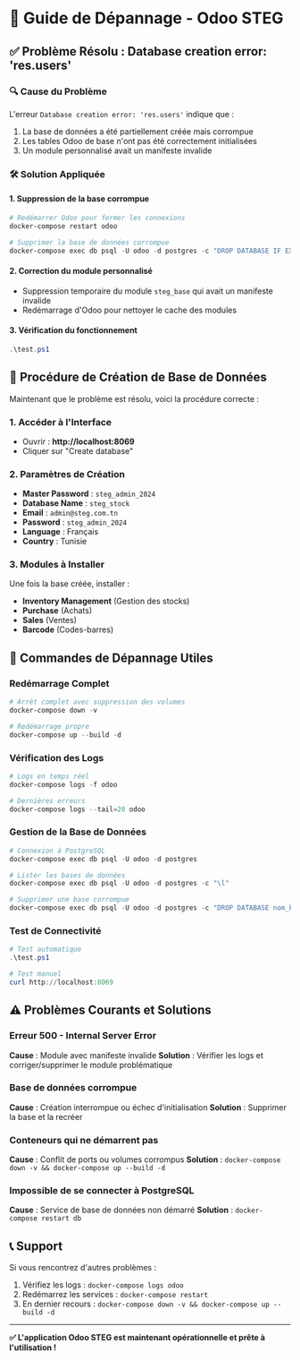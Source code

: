 # 🔧 Guide de Dépannage - Odoo STEG

## ✅ Problème Résolu : Database creation error: 'res.users'

### 🔍 Cause du Problème
L'erreur `Database creation error: 'res.users'` indique que :
1. La base de données a été partiellement créée mais corrompue
2. Les tables Odoo de base n'ont pas été correctement initialisées
3. Un module personnalisé avait un manifeste invalide

### 🛠️ Solution Appliquée

#### 1. Suppression de la base corrompue
```powershell
# Redémarrer Odoo pour fermer les connexions
docker-compose restart odoo

# Supprimer la base de données corrompue
docker-compose exec db psql -U odoo -d postgres -c "DROP DATABASE IF EXISTS steg_stock;"
```

#### 2. Correction du module personnalisé
- Suppression temporaire du module `steg_base` qui avait un manifeste invalide
- Redémarrage d'Odoo pour nettoyer le cache des modules

#### 3. Vérification du fonctionnement
```powershell
.\test.ps1
```

## 🚀 Procédure de Création de Base de Données

Maintenant que le problème est résolu, voici la procédure correcte :

### 1. Accéder à l'Interface
- Ouvrir : **http://localhost:8069**
- Cliquer sur "Create database"

### 2. Paramètres de Création
- **Master Password** : `steg_admin_2024`
- **Database Name** : `steg_stock`
- **Email** : `admin@steg.com.tn`
- **Password** : `steg_admin_2024`
- **Language** : Français
- **Country** : Tunisie

### 3. Modules à Installer
Une fois la base créée, installer :
- **Inventory Management** (Gestion des stocks)
- **Purchase** (Achats)
- **Sales** (Ventes)
- **Barcode** (Codes-barres)

## 🔧 Commandes de Dépannage Utiles

### Redémarrage Complet
```powershell
# Arrêt complet avec suppression des volumes
docker-compose down -v

# Redémarrage propre
docker-compose up --build -d
```

### Vérification des Logs
```powershell
# Logs en temps réel
docker-compose logs -f odoo

# Dernières erreurs
docker-compose logs --tail=20 odoo
```

### Gestion de la Base de Données
```powershell
# Connexion à PostgreSQL
docker-compose exec db psql -U odoo -d postgres

# Lister les bases de données
docker-compose exec db psql -U odoo -d postgres -c "\l"

# Supprimer une base corrompue
docker-compose exec db psql -U odoo -d postgres -c "DROP DATABASE nom_base;"
```

### Test de Connectivité
```powershell
# Test automatique
.\test.ps1

# Test manuel
curl http://localhost:8069
```

## ⚠️ Problèmes Courants et Solutions

### Erreur 500 - Internal Server Error
**Cause** : Module avec manifeste invalide
**Solution** : Vérifier les logs et corriger/supprimer le module problématique

### Base de données corrompue
**Cause** : Création interrompue ou échec d'initialisation
**Solution** : Supprimer la base et la recréer

### Conteneurs qui ne démarrent pas
**Cause** : Conflit de ports ou volumes corrompus
**Solution** : `docker-compose down -v && docker-compose up --build -d`

### Impossible de se connecter à PostgreSQL
**Cause** : Service de base de données non démarré
**Solution** : `docker-compose restart db`

## 📞 Support

Si vous rencontrez d'autres problèmes :
1. Vérifiez les logs : `docker-compose logs odoo`
2. Redémarrez les services : `docker-compose restart`
3. En dernier recours : `docker-compose down -v && docker-compose up --build -d`

---

**✅ L'application Odoo STEG est maintenant opérationnelle et prête à l'utilisation !**